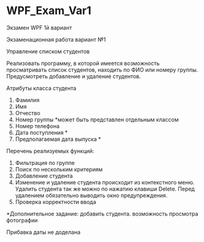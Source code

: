 # WPF_Exam_Var1

Экзамен WPF 1й вариант

Экзаменационная работа вариант №1

Управление списком студентов	

Реализовать программу, в которой имеется возможность просматривать список студентов, находить по ФИО или номеру группы.
Предусмотреть добавление и удаление студентов.

Атрибуты класса студента
1)	Фамилия
2)	Имя
3)	Отчество
4)	Номер группы *может быть представлен отдельным классом
5)	Номер телефона
6)	Дата поступления *
7)	Предполагаемая дата выпуска *

Перечень реализуемых функций:
1)	Фильтрация по группе
2)	Поиск по нескольким критериям
3)	Добавление студента
4)	Изменение и удаление студента происходит из контекстного меню. Удалить студента так же можно по нажатию клавиши Dеlеtе. Перед удалением
обязательно выводить окно предупреждения.
5)	Проверка корректности ввода 

 
*Дополнительное задание: добавить студента.
возможность просмотра фотографии

Прибавка даты не доделана
